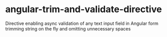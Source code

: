 # angular-trim-and-validate-directive
Directive enabling async validation of any text input field in Angular form trimming string on the fly and omitting unnecessary spaces
